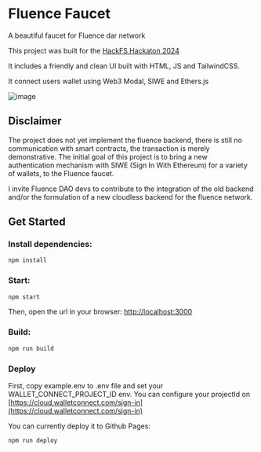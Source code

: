 # Fluence Faucet
A beautiful faucet for Fluence dar network

This project was built for the [HackFS Hackaton 2024](https://ethglobal.com/events/hackfs2024)

It includes a friendly and clean UI built with HTML, JS and TailwindCSS.

It connect users wallet using Web3 Modal, SIWE and Ethers.js

![image](https://github.com/anarkrypto/fluence-faucet/assets/32111208/d5c21ae1-16a8-4e28-bdd2-50d07cc0ad68)

## Disclaimer

The project does not yet implement the fluence backend, there is still no communication with smart contracts, the transaction is merely demonstrative. The initial goal of this project is to bring a new authentication mechanism with SIWE (Sign In With Ethereum) for a variety of wallets, to the Fluence faucet.

I invite Fluence DAO devs to contribute to the integration of the old backend and/or the formulation of a new cloudless backend for the fluence network.


## Get Started

### Install dependencies:
```bash
npm install
```

### Start:
```bash
npm start
```

Then, open the url in your browser: [http://localhost:3000](http://localhost:3000)

### Build:
```bash
npm run build
```

### Deploy

First, copy example.env to .env file and set your WALLET_CONNECT_PROJECT_ID env.
You can configure your projectId on [https://cloud.walletconnect.com/sign-in](https://cloud.walletconnect.com/sign-in)

You can currently deploy it to Github Pages:
```bash
npm run deploy
```
